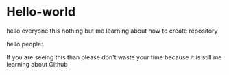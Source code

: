 # Hello-world
hello everyone this nothing but me learning about how to create repository

hello people:

If you are seeing this than please don't waste your time
because it is still me learning about Github
